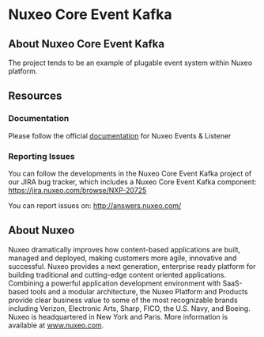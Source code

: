 # Nuxeo Core Event Kafka

## About Nuxeo Core Event Kafka

The project tends to be an example of plugable event system within Nuxeo platform.

## Resources
### Documentation
Please follow the official [documentation](https://doc.nuxeo.com/nxdoc/events-and-listeners/) for Nuxeo Events & Listener


### Reporting Issues
You can follow the developments in the Nuxeo Core Event Kafka project of our JIRA bug tracker, which includes a Nuxeo Core Event Kafka component:
https://jira.nuxeo.com/browse/NXP-20725

You can report issues on: http://answers.nuxeo.com/

## About Nuxeo
Nuxeo dramatically improves how content-based applications are built, managed and deployed, making customers more agile, innovative and successful. Nuxeo provides a next generation, enterprise ready platform for building traditional and cutting-edge content oriented applications. Combining a powerful application development environment with SaaS-based tools and a modular architecture, the Nuxeo Platform and Products provide clear business value to some of the most recognizable brands including Verizon, Electronic Arts, Sharp, FICO, the U.S. Navy, and Boeing. Nuxeo is headquartered in New York and Paris. More information is available at www.nuxeo.com.